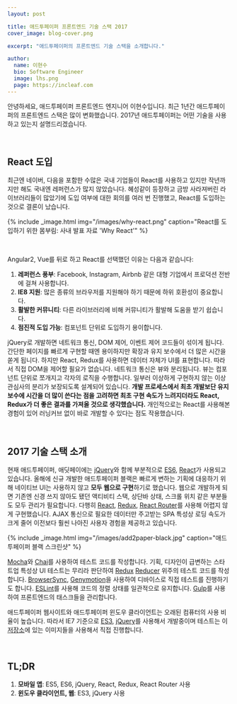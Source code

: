 ```yaml
---
layout: post

title: 애드투페이퍼 프론트엔드 기술 스택 2017
cover_image: blog-cover.png

excerpt: "애드투페이퍼의 프론트엔드 기술 스택을 소개합니다."

author:
  name: 이현수
  bio: Software Engineer
  image: lhs.png
  page: https://incleaf.com
---
```


<style>
.image-wrapper {
    text-align: center;
}

.image-caption {
    display: block;
    color: #777;
    font-size: .8em;
    margin-top: -.8em;
    margin-bottom: 1.2em;
}
article p {
    line-height: 1.6 !important;
}
</style>

<!--# 애드투페이퍼 프론트엔드 기술 스택 2017-->
안녕하세요, 애드투페이퍼 프론트엔드 엔지니어 이현수입니다.
최근 1년간 애드투페이퍼의 프론트엔드 스택은 많이 변화했습니다. 2017년 애드투페이퍼는 어떤 기술을 사용하고 있는지 설명드리겠습니다.

<br />

<!--## 문제 의식

애드투페이퍼 서비스는 하이브리드 앱이며 Django 템플릿 엔진, jQuery로 구성되어 있습니다.
이 구조에선 프론트엔드에서 백엔드의 템플릿 변수를 활용해 동적으로 결과를 만들어야 합니다.
따라서 템플릿, HTML, JavaScript, CSS 코드를 한 파일에서 작성하게 됩니다. 어느정도 파일을 분리할 수 있지만 스탠드얼론(standalone)하게 분리되지 않습니다.
제가 이 템플릿 기반의 구조에서 느낀 불편함을 소개드리겠습니다.

우선 여러 언어가 한 파일에 모여 있어 **코드 가독성이 나쁘며 디버깅이 어렵고, 테스트 코드를 작성하기 어렵습니다.** 파일을 나누어도 크게 나아지지 않고 코드 추적이 힘들어집니다.
ESLint같은 린팅 툴도 사용할 수 없습니다. 재사용을 위해 몇백, 몇천 줄 단위의 코드에서 해당 코드들을 일일이 찾아내서 복사하는건 고통스러운 작업입니다.

**백엔드, 프론트엔드 개발자가 각자의 영역의 코드를 수정해야 하는 경우가 많습니다**.
이 과정에서 코드의 일관성을 해치거나, 사소한 실수로 버그가 발생하는 경우가 생기기도 합니다.

템플릿 기반의 구조는 안정성과 확장성이 검증된 클래식한 방법이고, 템플릿 문법만 익히면 큰 환경 설정 없이 빠르게 웹을 개발할 수 있습니다. 지금도 애드투페이퍼를 포함한 수많은 서비스가 템플릿 기반의 웹을 사용하고 있습니다.
하지만 많은 엔지니어가 비슷한 문제 의식을 느꼈고, 최근에 나온 기술들은 이 문제점들을 해결하도록 설계되었습니다.

<br />-->

## React 도입

최근엔 네이버, 다음을 포함한 수많은 국내 기업들이 React를 사용하고 있지만 작년까지만 해도 국내엔 레퍼런스가 많지 않았습니다.
혜성같이 등장하고 금방 사라져버린 라이브러리들이 많았기에 도입 여부에 대한 회의를 여러 번 진행했고, React를 도입하는 것으로 결론이 났습니다.

{% include _image.html img="/images/why-react.png" caption="React를 도입하기 위한 몸부림: 사내 발표 자료 'Why React'" %}

<br />

Angular2, Vue를 뒤로 하고 React를 선택했던 이유는 다음과 같습니다:

1. **레퍼런스 풍부**: Facebook, Instagram, Airbnb 같은 대형 기업에서 프로덕션 전반에 걸쳐 사용합니다.
2. **IE8 지원**: 많은 종류의 브라우저를 지원해야 하기 때문에 하위 호환성이 중요합니다.
3. **활발한 커뮤니티**: 다른 라이브러리에 비해 커뮤니티가 활발해 도움을 받기 쉽습니다.
4. **점진적 도입 가능**: 컴포넌트 단위로 도입하기 용이합니다.

jQuery로 개발하면 네트워크 통신, DOM 제어, 이벤트 제어 코드들이 섞이게 됩니다. 간단한 페이지를 빠르게 구현할 때엔 용이하지만 확장과 유지 보수에서 더 많은 시간을 쏟게 됩니다.
하지만 React, Redux를 사용하면 데이터 자체가 UI를 표현합니다. 따라서 직접 DOM을 제어할 필요가 없습니다. 네트워크 통신은 뷰와 분리됩니다. 뷰는 컴포넌트 단위로 쪼개지고 각자의 로직을 수행합니다. 일부러 이상하게 구현하지 않는 이상 관심사의 분리가 보장되도록 설계되어 있습니다. **개발 프로세스에서 최초 개발보단 유지보수에 시간을 더 많이 쓴다는 점을 고려하면 최초 구현 속도가 느려지더라도 React, Redux가 더 좋은 결과를 가져올 것으로 생각했습니다.**
개인적으로는 React를 사용해본 경험이 있어 러닝커브 없이 바로 개발할 수 있다는 점도 작용했습니다.

<br />

## 2017 기술 스택 소개

현재 애드투페이퍼, 애딧페이에는 [jQuery](https://jquery.com/)와 함께 부분적으로 [ES6](https://www.ecma-international.org/ecma-262/6.0/), [React](https://facebook.github.io/react/)가 사용되고 있습니다. 올해에 신규 개발한 애드투페이퍼 블랙은 빠르게 변하는 기획에 대응하기 위해 네이티브 UI는 사용하지 않고 **모두 웹으로 구현**하기로 했습니다. 웹으로 개발하게 되면 기존엔 신경 쓰지 않아도 됐던 액티비티 스택, 상단바 상태, 스크롤 위치 같은 부분들도 모두 관리가 필요합니다. 다행히 [React](https://facebook.github.io/react/), [Redux](http://redux.js.org/), [React Router](https://reacttraining.com/react-router/)를 사용해 어렵지 않게 구현했습니다. AJAX 통신으로 필요한 데이터만 주고받는 SPA 특성상 로딩 속도가 크게 줄어 이전보다 훨씬 나아진 사용자 경험을 제공하고 있습니다.

{% include _image.html img="/images/add2paper-black.jpg" caption="애드투페이퍼 블랙 스크린샷" %}

[Mocha](https://mochajs.org/)와 [Chai](http://chaijs.com/)를 사용하여 테스트 코드를 작성합니다. 기획, 디자인이 급변하는 스타트업 특성상 UI 테스트는 무리라 판단하여 [Redux](http://redux.js.org/) [Reducer](http://redux.js.org/docs/basics/Reducers.html) 위주의 테스트 코드를 작성합니다. [BrowserSync](https://www.browsersync.io/), [Genymotion](https://www.genymotion.com/)을 사용하여 디바이스로 직접 테스트를 진행하기도 합니다. [ESLint](http://eslint.org/)를 사용해 코드의 정렬 상태를 일관적으로 유지합니다. [Gulp](http://gulpjs.com/)를 사용하여 프론트엔드의 태스크들을 관리합니다.

애드투페이퍼 웹사이트와 애드투페이퍼 윈도우 클라이언트는 오래된 컴퓨터의 사용 비율이 높습니다. 따라서 IE7 기준으로 [ES3](http://www-archive.mozilla.org/js/language/E262-3.pdf), [jQuery](https://jquery.com/)를 사용해서 개발중이며 테스트는 이 [저장소](https://github.com/Add2paper/linuxmicrosoftievirtualmachines)에 있는 이미지들을 사용해서 직접 진행합니다.

<br />

## TL;DR

1. **모바일 앱**: ES5, ES6, jQuery, React, Redux, React Router 사용
2. **윈도우 클라이언트, 웹**: ES3, jQuery 사용
